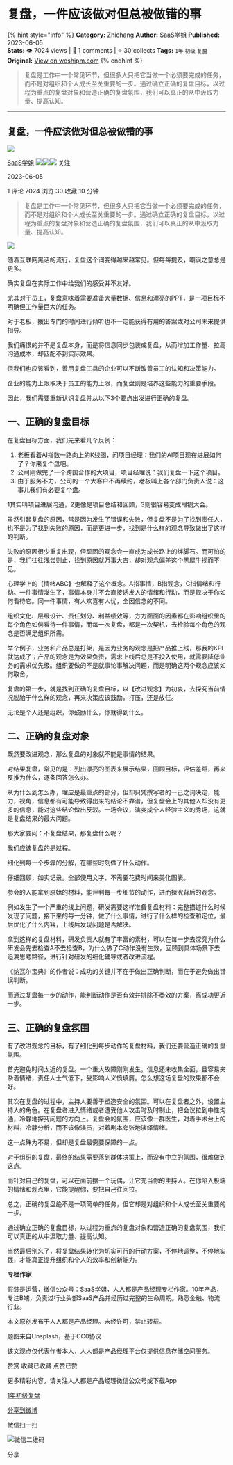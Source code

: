 # 复盘，一件应该做对但总被做错的事
{% hint style="info" %}
**Category:** Zhichang
**Author:** [SaaS学姐](https://www.woshipm.com/u/145624)
**Published:** 2023-06-05  
**Stats:** 👁️ 7024 views | 💬 1 comments | ⭐ 30 collects
**Tags:** `1年` `初级` `复盘`
**Original:** [View on woshipm.com](https://www.woshipm.com/zhichang/5841177.html)
{% endhint %}
> 复盘是工作中一个常见环节，但很多人只把它当做一个必须要完成的任务，而不是对组织和个人成长至关重要的一步。通过确立正确的复盘目标，以过程为重点的复盘对象和营造正确的复盘氛围，我们可以真正的从中汲取力量、提高认知。

---

## 复盘，一件应该做对但总被做错的事

[![](https://image.woshipm.com/wp-files/2021/11/2QALrUTW5jCvGqHVAYif.jpeg!/both/72x72)](https://www.woshipm.com/u/145624)

[SaaS学姐](https://www.woshipm.com/u/145624) ![](https://static.woshipm.com/tag/1121_1@2x.png)![](https://static.woshipm.com/tag/2104_1@2x.png)![](https://static.woshipm.com/tag/2105_1@2x.png) 关注

2023-06-05

1 评论 7024 浏览 30 收藏 10 分钟

> 复盘是工作中一个常见环节，但很多人只把它当做一个必须要完成的任务，而不是对组织和个人成长至关重要的一步。通过确立正确的复盘目标，以过程为重点的复盘对象和营造正确的复盘氛围，我们可以真正的从中汲取力量、提高认知。

![](https://image.woshipm.com/2023/04/14/7b080f48-da8d-11ed-b334-00163e0b5ff3.png)

随着互联网黑话的流行，复盘这个词变得越来越常见。但每每提及，嘲讽之意总是更多。

确实复盘在实际工作中给我们的感受并不友好。

尤其对于员工，复盘意味着需要准备大量数据、信息和漂亮的PPT，是一项目标不明确但工作量巨大的任务。

对于老板，拨出专门的时间进行倾听也不一定能获得有用的答案或对公司未来提供指导。

我们痛恨的并不是复盘本身，而是将信息同步包装成复盘，从而增加工作量、拉高沟通成本，却匹配不到实际效果。

但我们也应该看到，善用复盘工具的企业可以不断改善员工的认知和决策能力。

企业的能力上限取决于员工的能力上限，而复盘则是培养这些能力的重要手段。

因此，我们需要重新认识复盘并从以下3个要点出发进行正确的复盘。

## 一、正确的复盘目标

在复盘目标方面，我们先来看几个反例：

1.  老板看着AI指数一路向上的K线图，问项目经理：我们的AI项目现在进展如何了？你来复个盘吧。
2.  公司刚做完了一个跨国合作的大项目，项目经理说：我们复盘一下这个项目。
3.  由于服务不力，公司的一个大客户不再续约，老板叫上各个部门负责人说：这事儿我们有必要复个盘。

1其实叫项目进展沟通，2更像是项目总结和回顾，3则很容易变成甩锅大会。

虽然引起复盘的原因，常是因为发生了错误和失败，但复盘不是为了找到责任人，也不是为了找到失败的原因，而是更进一步，找到是什么样的观念导致做出了这样的判断。

失败的原因很少重复出现，但顽固的观念会一直成为成长路上的绊脚石。而可怕的是，我们往往浅尝则止，找到原因就万事大吉，却对观念偏差这个黑犀牛视而不见。

心理学上的【情绪ABC】也解释了这个概念。A指事情，B指观念，C指情绪和行动。一件事情发生了，事情本身并不会直接诱发人的情绪和行动，而是取决于你如何看待它。同一件事情，有人欢喜有人忧，全因信念的不同。

组织文化、层级设计、责任划分、利益绩效等，方方面面的因素都在影响组织里的每个角色如何看待一件事情，而每一次复盘，都是一次契机，去检验每个角色的观念是否满足组织所需。

举个例子，业务和产品总是打架，是因为业务的观念是把产品推上线，那我的KPI就达成了；产品的观念是为效果负责，需求上线后总是不投入使用，就需要降低业务的需求优先级。组织要做的不是就事论事解决问题，而是明确这两个观念应该如何取舍。

复盘的第一步，就是找到正确的复盘目标，以【改进观念】为初衷，去探究当前情况脱胎于什么样的观念，再来决策应该鼓励，打压，还是放任。

无论是个人还是组织，你鼓励什么，你就得到什么。

## 二、正确的复盘对象

既然要改进观念，那么复盘的对象就不能是事情的结果。

对结果复盘，常见的是：列出漂亮的图表来展示结果，回顾目标，评估差距，再来反推为什么，逐条回答怎么办。

从为什么到怎么办，理应是最重点的部分，但却只凭撰写者的一己之词决定，能力，视角，信息都有可能导致得出来的结论不靠谱，但复盘会上的其他人却没有更多的信息，能对这些结论做出反驳。一场会议，演变成个人经验主义的秀场，这就是复盘结果的最大问题。

那大家要问：不复盘结果，那复盘什么呢？

我们应该复盘的是过程。

细化到每一个步骤的分解，在哪些时刻做了什么动作。

仔细回顾，如实记录。全部使用文字，不需要花费时间来美化图表。

参会的人能拿到原始的材料，能评判每一步细节的动作，进而探究背后的观念。

例如发生了一个严重的线上问题，研发需要这样准备复盘材料：完整描述什么时候发现了问题，接下来的每一分钟，做了什么事情，进行了什么样的检查和定位，最后优化了什么内容，上线后发现问题是否解决。

拿到这样的复盘材料，研发负责人就有了丰富的素材，可以在每一步去深究为什么研发会先去检查A不去检查B，为什么做了C动作没有生效，回顾到具体场景下去追溯思考路径，进行针对研发的细化辅导或者改进流程。

《纳瓦尔宝典》的作者说：成功的关键并不在于做出正确判断，而在于避免做出错误判断。

而通过复盘每一步的动作，能判断动作是否有效并排除不奏效的方案，离成功更近一步。

## 三、正确的复盘氛围

有了改进观念的目标，有了细化到每步动作的复盘材料，我们还要营造正确的复盘氛围。

首先避免时间太近的复盘。一个重大故障刚刚发生，信息还未收集全面，且容易夹杂着情绪，责任人士气低下，受影响人义愤填膺。怎么想这场复盘的效果都不会好。

其次在复盘的过程中，主持人要善于塑造安全的氛围。可以在复盘者之外，设置主持人的角色。在复盘者进入情绪或者遭受他人攻击时及时制止，把会议拉到中性沟通，冷静地探究问题的方向上。复盘会的氛围，应该像一群医生，对着手术台上的材料，冷静分析，而不该像演员，对着剧本夸张地演绎情绪。

这一点殊为不易，但却是复盘最需要保障的一点。

对于组织的复盘，最终的结果需要落到群体决策上，而没有中立的氛围，很难做到这点。

而针对自己的复盘，可以在面前摆一个玩偶，让它充当你的主持人。在你陷入极端的情绪和观点里，它能提醒你，要把自己往回拉。

总之，正确的复盘绝不是一项简单的任务，但它却是对组织和个人成长至关重要的一步。

通过确立正确的复盘目标，以过程为重点的复盘对象和营造正确的复盘氛围，我们可以真正的从中汲取力量、提高认知。

当然最后别忘了，将复盘结果转化为切实可行的行动方案，不停地调整，不停地实践，才能真正提升组织和个人的效率和创新能力。

**专栏作家**

假装是运营，微信公众号：SaaS学姐，人人都是产品经理专栏作家。10年产品，专注B端，负责过行业头部SaaS产品并经历过完整的生命周期。熟悉金融、物流行业。

本文原创发布于人人都是产品经理。未经许可，禁止转载。

题图来自Unsplash，基于CC0协议

该文观点仅代表作者本人，人人都是产品经理平台仅提供信息存储空间服务。

赞赏 收藏已收藏 点赞已赞

更多精彩内容，请关注人人都是产品经理微信公众号或下载App

[1年](https://www.woshipm.com/tag/1%e5%b9%b4)[初级](https://www.woshipm.com/tag/%e5%88%9d%e7%ba%a7)[复盘](https://www.woshipm.com/tag/%e5%a4%8d%e7%9b%98)

[分享到微博](https://service.weibo.com/share/share.php?appkey=2775287854&title=复盘，一件应该做对但总被做错的事&url=https://www.woshipm.com/zhichang/5841177.html&pic=https://image.woshipm.com/2023/04/14/7b080f48-da8d-11ed-b334-00163e0b5ff3.png)

微信扫一扫

![微信二维码](https://api.pwmqr.com/qrcode/create/?url=https://www.woshipm.com/zhichang/5841177.html)

分享